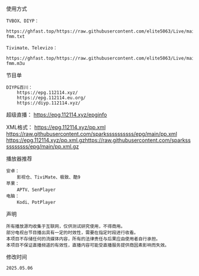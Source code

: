 
使用方式

    TVBOX、DIYP：
        https://ghfast.top/https://raw.githubusercontent.com/elite5063/Live/main/all-fmm.txt 
   
    Tivimate、Televizo：
        https://ghfast.top/https://raw.githubusercontent.com/elite5063/Live/main/all-fmm.m3u

节目单

    DIYP&百川：
        https://epg.112114.xyz/
        https://epg.112114.eu.org/
        https://diyp.112114.xyz/
   
   超级直播：
        https://epg.112114.xyz/epginfo
        
   XML格式：
        https://epg.112114.xyz/pp.xml
        https://raw.githubusercontent.com/sparkssssssssss/epg/main/pp.xml
        https://epg.112114.xyz/pp.xml.gzhttps://raw.githubusercontent.com/sparkssssssssss/epg/main/pp.xml.gz

播放器推荐

    安卓：
        影视仓、TiviMate、极致、酷9
    苹果：
        APTV、SenPlayer
    电脑：
        Kodi、PotPlayer
        
声明

    所有播放源均收集于互联网，仅供测试研究使用，不得商用。
    部分电视台节目播出具有一定的时效性，需要在指定时段进行收看。
    本项目不存储任何的流媒体内容，所有的法律责任与后果应由使用者自行承担。
    本项目不保证直播频道的有效性，直播内容可能受直播服务提供商因素影响而失效。



修改时间

    2025.05.06

